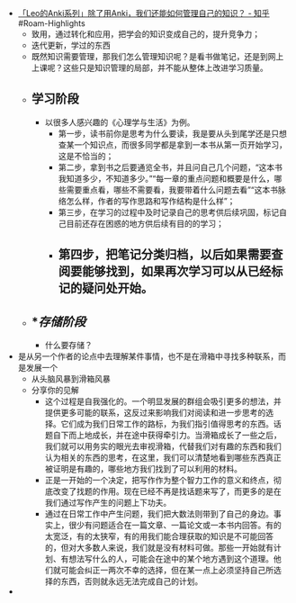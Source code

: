 - [「Leo的Anki系列」除了用Anki，我们还能如何管理自己的知识？ - 知乎](https://zhuanlan.zhihu.com/p/35045714) #Roam-Highlights
    - 致用，通过转化和应用，把学会的知识变成自己的，提升竞争力；
    - 迭代更新，学过的东西
    - 既然知识需要管理，那我们怎么管理知识呢？是看书做笔记，还是到网上上课呢？这些只是知识管理的局部，并不能从整体上改进学习质量。
    - ## **学习阶段**
        - 以很多人感兴趣的《心理学与生活》为例。
            - 第一步，读书前你是思考为什么要读，我是要从头到尾学还是只想查某一个知识点，而很多同学都是拿到一本书从第一页开始学习，这是不恰当的；
            - 第二步，拿到书之后要通览全书，并且问自己几个问题，“这本书我知道多少，不知道多少。”“每一章的重点问题和概要是什么，哪些需要重点看，哪些不需要看，我要带着什么问题去看”“这本书脉络怎么样，作者的写作思路和写作结构是什么样”；
            - 第三步，在学习的过程中及时记录自己的思考供后续巩固，标记自己目前还存在困惑的地方供后续有目的的学习；
            - 第四步，把笔记分类归档，以后如果需要查阅要能够找到，如果再次学习可以从已经标记的疑问处开始。
                - 
    - ## **存储阶段*
        - 什么要存储？
- 是从另一个作者的论点中去理解某件事情，也不是在滑箱中寻找多种联系，而是发展一个
    - 从头脑风暴到滑箱风暴
    - 分享你的见解
        - 这个过程是自我强化的。一个明显发展的群组会吸引更多的想法，并提供更多可能的联系，这反过来影响我们对阅读和进一步思考的选择。它们成为我们日常工作的路标，为我们指引值得思考的东西。话题自下而上地成长，并在途中获得牵引力。当滑箱成长了一些之后，我们就可以用务实的眼光去审视滑箱，代替我们对有趣的东西和我们认为相关的东西的思考，在这里，我们可以清楚地看到哪些东西真正被证明是有趣的，哪些地方我们找到了可以利用的材料。
        - 正是一开始的一个决定，把写作作为整个智力工作的意义和终点，彻底改变了找题的作用。现在已经不再是找话题来写了，而更多的是在我们通过写作产生的问题上下功夫。
        - 通过在日常工作中产生问题，我们把大数法则带到了自己的身边。事实上，很少有问题适合在一篇文章、一篇论文或一本书内回答。有的太宽泛，有的太狭窄，有的用我们能合理获取的知识是不可能回答的，但对大多数人来说，我们就是没有材料可做。那些一开始就有计划、有想法写什么的人，可能会在途中的某个地方遇到这个道理。他们就可能会纠正一两次不幸的选择，但在某一点上必须坚持自己所选择的东西，否则就永远无法完成自己的计划。
- 
  
